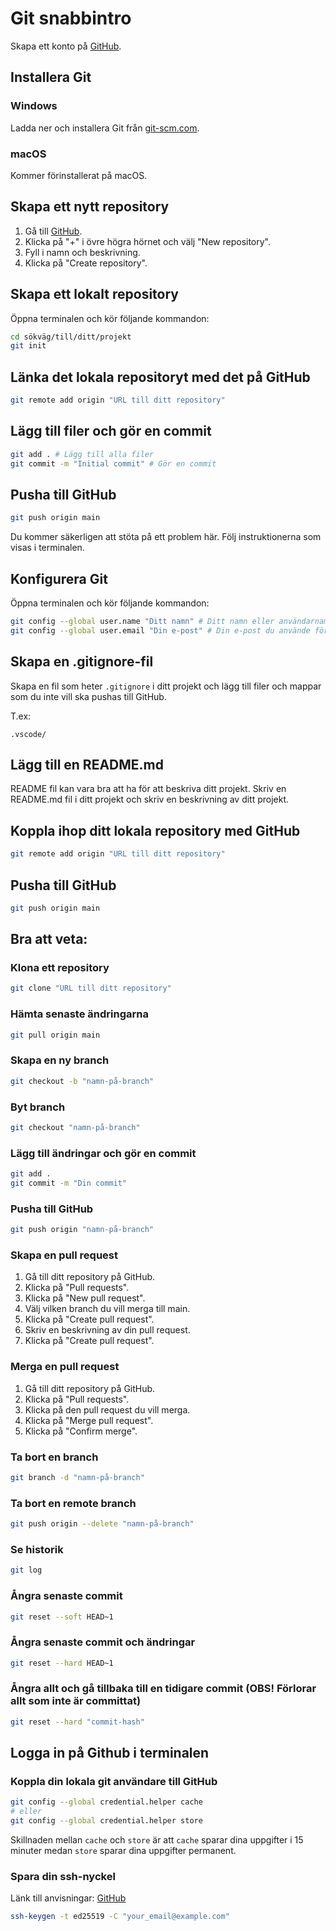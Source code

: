 # Git snabbintro

Skapa ett konto på [GitHub](https://github.com/).

## Installera Git

### Windows

Ladda ner och installera Git från [git-scm.com](https://git-scm.com/).

### macOS

Kommer förinstallerat på macOS.

## Skapa ett nytt repository

1. Gå till [GitHub](https://github.com/).
2. Klicka på "+" i övre högra hörnet och välj "New repository".
3. Fyll i namn och beskrivning.
4. Klicka på "Create repository".

## Skapa ett lokalt repository

Öppna terminalen och kör följande kommandon:

```bash
cd sökväg/till/ditt/projekt
git init
```

## Länka det lokala repositoryt med det på GitHub

```bash
git remote add origin "URL till ditt repository"
```

## Lägg till filer och gör en commit

```bash
git add . # Lägg till alla filer
git commit -m "Initial commit" # Gör en commit
```

## Pusha till GitHub

```bash
git push origin main
```

Du kommer säkerligen att stöta på ett problem här. Följ instruktionerna som visas i terminalen.

## Konfigurera Git

Öppna terminalen och kör följande kommandon:

```bash
git config --global user.name "Ditt namn" # Ditt namn eller användarnamn, spelar ingen roll
git config --global user.email "Din e-post" # Din e-post du använde för att skapa ditt GitHub-konto
```

## Skapa en .gitignore-fil

Skapa en fil som heter `.gitignore` i ditt projekt och lägg till filer och mappar som du inte vill ska pushas till GitHub.

T.ex:
```
.vscode/
```

## Lägg till en README.md

README fil kan vara bra att ha för att beskriva ditt projekt. Skriv en README.md fil i ditt projekt och skriv en beskrivning av ditt projekt.

## Koppla ihop ditt lokala repository med GitHub

```bash
git remote add origin "URL till ditt repository"
```

## Pusha till GitHub

```bash
git push origin main
```

## Bra att veta:


### Klona ett repository

```bash
git clone "URL till ditt repository"
```

### Hämta senaste ändringarna

```bash
git pull origin main
```

### Skapa en ny branch

```bash
git checkout -b "namn-på-branch"
```

### Byt branch

```bash
git checkout "namn-på-branch"
```

### Lägg till ändringar och gör en commit

```bash
git add .
git commit -m "Din commit"
```


### Pusha till GitHub

```bash
git push origin "namn-på-branch"
```

### Skapa en pull request

1. Gå till ditt repository på GitHub.
2. Klicka på "Pull requests".
3. Klicka på "New pull request".
4. Välj vilken branch du vill merga till main.
5. Klicka på "Create pull request".
6. Skriv en beskrivning av din pull request.
7. Klicka på "Create pull request".

### Merga en pull request

1. Gå till ditt repository på GitHub.
2. Klicka på "Pull requests".
3. Klicka på den pull request du vill merga.
4. Klicka på "Merge pull request".
5. Klicka på "Confirm merge".

### Ta bort en branch

```bash
git branch -d "namn-på-branch"
```

### Ta bort en remote branch

```bash
git push origin --delete "namn-på-branch"
```

### Se historik

```bash
git log
```

### Ångra senaste commit

```bash
git reset --soft HEAD~1
```

### Ångra senaste commit och ändringar

```bash
git reset --hard HEAD~1
```

### Ångra allt och gå tillbaka till en tidigare commit (OBS! Förlorar allt som inte är committat)
```bash
git reset --hard "commit-hash"
```

## Logga in på Github i terminalen
### Koppla din lokala git användare till GitHub

```bash
git config --global credential.helper cache
# eller
git config --global credential.helper store
```

Skillnaden mellan `cache` och `store` är att `cache` sparar dina uppgifter i 15 minuter medan `store` sparar dina uppgifter permanent.

### Spara din ssh-nyckel

Länk till anvisningar: [GitHub](https://docs.github.com/en/authentication/connecting-to-github-with-ssh/generating-a-new-ssh-key-and-adding-it-to-the-ssh-agent#generating-a-new-ssh-key)

```bash
ssh-keygen -t ed25519 -C "your_email@example.com"
```



